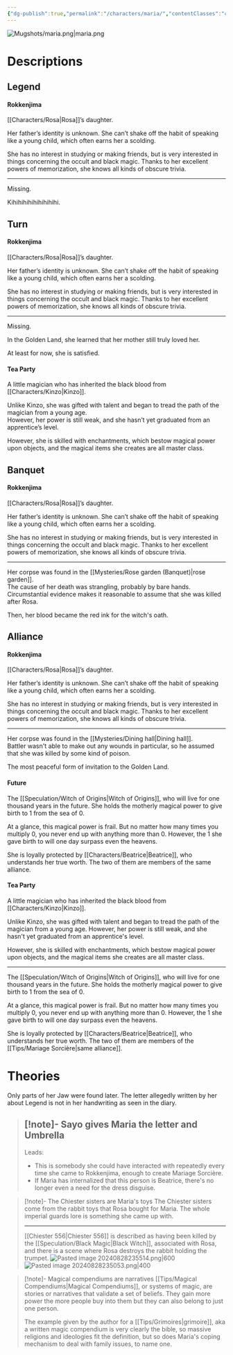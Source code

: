 ```yaml
---
{"dg-publish":true,"permalink":"/characters/maria/","contentClasses":"center-headings","tags":["ushiromiya","witch"]}
---
```



![Mugshots/maria.png|maria.png](/img/user/Mugshots/maria.png)

# Descriptions

## Legend
#### Rokkenjima

[[Characters/Rosa\|Rosa]]’s daughter.

Her father’s identity is unknown. She can’t shake off the habit of speaking like a young child, which often earns her a scolding.

She has no interest in studying or making friends, but is very interested in things concerning the occult and black magic. Thanks to her excellent powers of memorization, she knows all kinds of obscure trivia.

---
Missing.

Kihihihihihihihihihi.
## Turn
#### Rokkenjima

[[Characters/Rosa\|Rosa]]’s daughter.

Her father’s identity is unknown. She can’t shake off the habit of speaking like a young child, which often earns her a scolding.

She has no interest in studying or making friends, but is very interested in things concerning the occult and black magic. Thanks to her excellent powers of memorization, she knows all kinds of obscure trivia.

---
Missing.  

In the Golden Land, she learned that her mother still truly loved her.  

At least for now, she is satisfied.
#### Tea Party

 A little magician who has inherited the black blood from [[Characters/Kinzo\|Kinzo]].  

Unlike Kinzo, she was gifted with talent and began to tread the path of the magician from a young age.  
However, her power is still weak, and she hasn’t yet graduated from an apprentice’s level.  

However, she is skilled with enchantments, which bestow magical power upon objects, and the magical items she creates are all master class. 
## Banquet
#### Rokkenjima

[[Characters/Rosa\|Rosa]]’s daughter.

Her father’s identity is unknown. She can’t shake off the habit of speaking like a young child, which often earns her a scolding.

She has no interest in studying or making friends, but is very interested in things concerning the occult and black magic. Thanks to her excellent powers of memorization, she knows all kinds of obscure trivia.

---
Her corpse was found in the [[Mysteries/Rose garden (Banquet)\|rose garden]].  
The cause of her death was strangling, probably by bare hands. Circumstantial evidence makes it reasonable to assume that she was killed after Rosa.  

Then, her blood became the red ink for the witch's oath.
## Alliance
#### Rokkenjima

[[Characters/Rosa\|Rosa]]’s daughter.

Her father’s identity is unknown. She can’t shake off the habit of speaking like a young child, which often earns her a scolding.

She has no interest in studying or making friends, but is very interested in things concerning the occult and black magic. Thanks to her excellent powers of memorization, she knows all kinds of obscure trivia.

---
Her corpse was found in the [[Mysteries/Dining hall\|Dining hall]].  
Battler wasn't able to make out any wounds in particular, so he assumed that she was killed by some kind of poison.  

The most peaceful form of invitation to the Golden Land.
#### Future

The [[Speculation/Witch of Origins\|Witch of Origins]], who will live for one thousand years in the future.
She holds the motherly magical power to give birth to 1 from the sea of 0.

At a glance, this magical power is frail.
But no matter how many times you multiply 0, you never end up with anything more than 0. However, the 1 she gave birth to will one day surpass even the heavens.

She is loyally protected by [[Characters/Beatrice\|Beatrice]], who understands her true worth.
The two of them are members of the same alliance.
#### Tea Party

A little magician who has inherited the black blood from [[Characters/Kinzo\|Kinzo]].

Unlike Kinzo, she was gifted with talent and began to tread the path of the magician from a young age. However, her power is still weak, and she hasn't yet graduated from an apprentice's level.

However, she is skilled with enchantments, which bestow magical power upon objects, and the magical items she creates are all master class.

---
The [[Speculation/Witch of Origins\|Witch of Origins]], who will live for one thousand years in the future. She holds the motherly magical power to give birth to 1 from the sea of 0.

At a glance, this magical power is frail. But no matter how many times you multiply 0, you never end up with anything more than 0. However, the 1 she gave birth to will one day surpass even the heavens.

She is loyally protected by [[Characters/Beatrice\|Beatrice]], who understands her true worth. The two of them are members of the [[Tips/Mariage Sorcière\|same alliance]].

# Theories
Only parts of her Jaw were found later.
The letter allegedly written by her about Legend is not in her handwriting as seen in the diary.


<div class="transclusion internal-embed is-loaded"><div class="markdown-embed">



> [!note]- Sayo gives Maria the letter and Umbrella
> ---
> Leads:
> - This is somebody she could have interacted with repeatedly every time she came to Rokkenjima, enough to create Mariage Sorcière.
> - If Maria has internalized that this person is Beatrice, there's no longer even a need for the dress disguise.

</div></div>


<div class="transclusion internal-embed is-loaded"><div class="markdown-embed">



> [!note]- The Chiester sisters are Maria's toys
>The Chiester sisters come from the rabbit toys that Rosa bought for Maria. The whole imperial guards lore is something she came up with.
>
>---
>[[Chiester 556\|Chiester 556]] is described as having been killed by the [[Speculation/Black Magic\|Black Witch]], associated with Rosa, and there is a scene where Rosa destroys the rabbit holding the trumpet.
>![Pasted image 20240828235514.png|600](/img/user/Attachments/Pasted%20image%2020240828235514.png)
>![Pasted image 20240828235053.png|400](/img/user/Attachments/Pasted%20image%2020240828235053.png)

</div></div>


<div class="transclusion internal-embed is-loaded"><div class="markdown-embed">



> [!note]- Magical compendiums are narratives
> [[Tips/Magical Compendiums\|Magical Compendiums]], or systems of magic, are stories or narratives that validate a set of beliefs. They gain more power the more people buy into them but they can also belong to just one person.
> 
> The example given by the author for a [[Tips/Grimoires\|grimoire]], aka a written magic compendium is very clearly the bible, so massive religions and ideologies fit the definition, but so does Maria's coping mechanism to deal with family issues, to name one.

</div></div>

